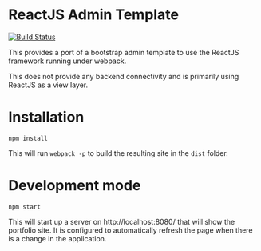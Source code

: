 # ReactJS Admin Template

[![Build Status](https://travis-ci.org/trajano/reactjs-admin.svg?branch=master)](https://travis-ci.org/trajano/reactjs-admin)

This provides a port of a bootstrap admin template to use the ReactJS framework running under webpack.

This does not provide any backend connectivity and is primarily using ReactJS as a view layer.

# Installation

`npm install`

This will run `webpack -p` to build the resulting site in the `dist` folder.

# Development mode

`npm start`

This will start up a server on http://localhost:8080/ that will show the portfolio site.  It is configured to automatically refresh the page when there is a change in the application.
